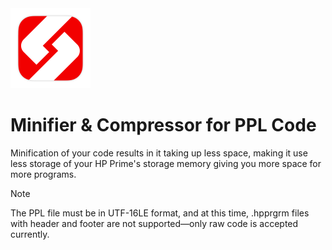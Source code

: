 <img src="https://raw.githubusercontent.com/Insoft-UK/PrimeSDK/main/assets/insoft.png" style="width: 128px" />

# Minifier & Compressor for PPL Code
Minification of your code results in it taking up less space, making it use less storage of your HP Prime's storage memory giving you more space for more programs.

> [!NOTE]
The PPL file must be in UTF-16LE format, and at this time, .hpprgrm files with header and footer are not supported—only raw code is accepted currently.
